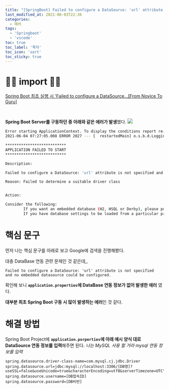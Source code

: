 ```yaml
---
title: "[SpringBoot] Failed to configure a DataSource: 'url' attribute is not specified and no embedded datasource could be configured. 에러 해결"
last_modified_at: 2021-06-03T22:36
categories: 
  - 에러
tags: 
  - 'Springboot' 
  - 'vscode'
toc: true
toc_label: '목차'
toc_icon: 'sort'
toc_sticky: true
---
```


# 🙆‍♂️ import 🙇‍♂️

[Spring Boot 최초 실행 시 'Failed to configure a DataSource...[From Novice To Guru]](https://fntg.tistory.com/193)

[]()

<br>


**Spring Boot Server를 구동하던 중 아래와 같은 에러가 발생**했다.
![](https://images.velog.io/images/gillog/post/08140b12-522e-4007-b746-dfe357381bb3/image.png)


```bash
Error starting ApplicationContext. To display the conditions report re-run your application with 'debug' enabled.
2021-06-04 07:27:05.008 ERROR 2027 --- [  restartedMain] o.s.b.d.LoggingFailureAnalysisReporter   : 

***************************
APPLICATION FAILED TO START
***************************

Description:

Failed to configure a DataSource: 'url' attribute is not specified and no embedded datasource could be configured.

Reason: Failed to determine a suitable driver class


Action:

Consider the following:
        If you want an embedded database (H2, HSQL or Derby), please put it on the classpath.
        If you have database settings to be loaded from a particular profile you may need to activate it (no profiles are currently active).
```

# 핵심 문구

먼저 나는 핵심 문구를 아래로 보고 Google에 검색을 진행해봤다.

대충 DataBase 연동 관련 문제인 것 같은데,,
```
Failed to configure a DataSource: 'url' attribute is not specified 
and no embedded datasource could be configured.
```

확인해 보니 **`application.properties`에 DataBase 연동 정보가 없어 발생한 에러** 였다.

**대부분 최초 Spring Boot 구동 시 많이 발생하는 에러**인 것 같다.


# 해결 방법

Spring Boot Project에 **`application.porperties`에 아래 예시 양식 대로 DataSource 연동 정보를 입력**해주면 된다.
_나는 MySQL 사용 할 거라 mysql 연동 정보를 입력_

```
spring.datasource.driver-class-name=com.mysql.cj.jdbc.Driver 
spring.datasource.url=jdbc:mysql://localhost:3306/[DB명]?useSSL=false&useUnicode=true&characterEncoding=utf8&serverTimezone=UTC";
spring.datasource.username=[DB접속ID] 
spring.datasource.password=[DB비번]
```

